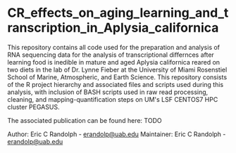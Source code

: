 # CR_effects_on_aging_learning_and_transcription_in_Aplysia_californica

This repository contains all code used for the preparation and analysis of RNA sequencing data for the analysis of transcriptional differnces after learning food is inedible in mature and aged Aplysia californica reared on two diets in the lab of Dr. Lynne Fieber at the University of Miami Rosenstiel School of Marine, Atmospheric, and Earth Science. This repository consists of the R project hierarchy and associated files and scripts used during this analysis, with inclusion of BASH scripts used in raw read processing, cleaning, and mapping-quantification steps on UM's LSF CENTOS7 HPC cluster PEGASUS.

The associated publication can be found here: TODO

Author: Eric C Randolph - erandolp@uab.edu Maintainer: Eric C Randolph - erandolp@uab.edu
